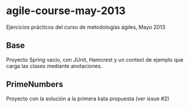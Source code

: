 # agile-course-may-2013

Ejercicios prácticos del curso de metodologías ágiles, Mayo 2013

## Base

Proyecto Spring vacío, con JUnit, Hamcrest y un context de ejemplo que carga las clases mediante anotaciones.

## PrimeNumbers

Proyecto con la solución a la primera kata propuesta (ver issue #2)



